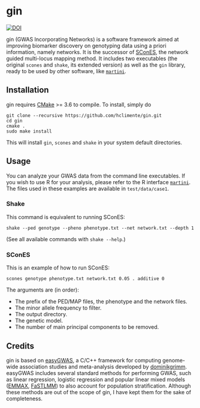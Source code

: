 # gin



[![DOI](https://zenodo.org/badge/DOI/10.5281/zenodo.824641.svg)](https://doi.org/10.5281/zenodo.824641)

gin (GWAS Incorporating Networks) is a software framework aimed at improving biomarker discovery on genotyping data using a priori information, namely networks. It is the successor of [SConES](http://bioinformatics.oxfordjournals.org/content/29/13/i171.short), the network guided multi-locus mapping method. It includes two executables (the original `scones` and `shake`, its extended version) as well as the `gin` library, ready to be used by other software, like [`martini`](https://github.com/hclimente/martini/).

## Installation

gin requires [CMake](https://cmake.org/download/) >= 3.6 to compile. To install, simply do

```
git clone --recursive https://github.com/hclimente/gin.git
cd gin
cmake .
sudo make install
```

This will install `gin`, `scones` and `shake` in your system default directories.
 
## Usage

You can analyze your GWAS data from the command line executables. If you wish to use R for your analysis, please refer to the R interface [`martini`](https://github.com/hclimente/martini/). The files used in these examples are available in `test/data/case1`.

### Shake

This command is equivalent to running SConES:

```
shake --ped genotype --pheno phenotype.txt --net network.txt --depth 1
```

(See all available commands with `shake --help`.)


### SConES

This is an example of how to run SConES:

```
scones genotype phenotype.txt network.txt 0.05 . additive 0
```

The arguments are (in order):

- The prefix of the PED/MAP files, the phenotype and the network files.
- The minor allele frequency to filter.
- The output directory.
- The genetic model.
- The number of main principal components to be removed.

## Credits

gin is based on [easyGWAS](http://easygwas.ethz.ch), a C/C++ framework for computing genome-wide association studies and meta-analysis developed by [dominikgrimm](https://github.com/dominikgrimm). easyGWAS includes several standard methods for performing GWAS, such as linear regression, logistic regression and popular linear mixed models ([EMMAX](http://www.nature.com/ng/journal/v42/n4/abs/ng.548.html), [FaSTLMM](http://www.nature.com/nmeth/journal/v8/n10/abs/nmeth.1681.html)) to also account for population stratification. Although these methods are out of the scope of gin, I have kept them for the sake of completeness.
